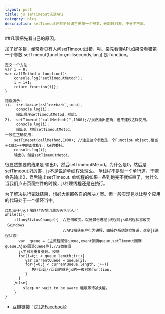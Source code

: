 ```yaml
---
layout: post
title: js setTimeout认清API
category: blog
description: setTimeout用的时候请主要第一个参数，是函数对象，不是字符串。
---
```

##凡事把先看自己的原因。

加了好多群，经常看见有人问setTimeout出错，唉。亲先看懂API.如果没看错第一个参数
setTimeout(function,milliseconds,lang) 是 function。
    
    定义一个方法：
    var i = 0;
    var callMethod = function(){
    	console.log("setTimeoutMetod");
    	i = i+1;
    	return function(){};
    }

    错误演示：
    1).  setTimeout(callMethod(),1000);
         console.log(i);
         输出顺序setTimeoutMetod，然后1
    2).  setTimeout("callMethod()",1000);//虽然输出正确，但不建议这样使用。
         console.log(i);
         输出0，然后setTimeoutMetod。
    一般性正确使用：
        setTimeout(callMethod,1000); //注意这个参数是一个Function object.相当于C或C++中的函数指针，C#的委托。
        console.log(i);
        输出0，然后setTimeoutMetod。

很显然想要的结果是 输出0，然后setTimeoutMetod。为什么是0，然后是setTimeout.好厉害，js不是说的单线程处理么。
单线程不是就一个单行道，干嘛会先输出0，然后输出setTimeout.
单线程的如果一条到跑完不就结束了，为什么当我们点击页面控件的时候，js处理线程还是在执行。

为了解决执行完就结束，想必大家都各自的解决方案。但一般实现是以让整个应用的代码处于一个循环当中。

    比如这样(以下是我YY的想的通的实现形式): 
    while(1){
        if(anyStatusChange){  //任何改变。就是其他进程|线程对js单线程状态改变 （windows 
                              //API捕获用户行为进程，由操作系统建立管道，改变js进程状态）
          var  queue = [主流程回调queue,event回调queue,setTimeout回调queue,Ajax回调queue等];//2微数组
          js主线程重复处理。模块
          for(i=0;i < queue.length;i++){
             var currentQueue = queue[i];
             for(j=0;j < currentQueue.length, j++){
                执行回调//回调的就是js的一级对象function.
             }
          }
        }else{
            sleep or wait to be aware.睡眠等待被唤醒。
        } 
    }
- 豆瓣链接：[《打造Facebook》][Facebook]

[Facebook]: http://book.douban.com/subject/20471120/ "打造Facebook"
